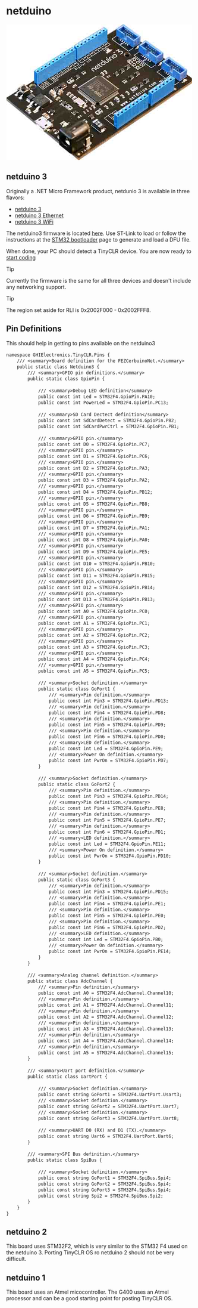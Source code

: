 # netduino
![netduino 3](images/netduino3.jpg) 
## netduino 3

Originally a .NET Micro Framework product, netdunio 3 is available in three flavors:

- [netduino 3](http://www.netduino.com/netduino3/specs.htm)
- [netduino 3 Ethernet](http://www.netduino.com/netduino3ethernet/specs.htm)
- [netduino 3 WiFi](http://www.netduino.com/netduino3wifi/specs.htm)


The netduino3 firmware is located [here](../downloads.md#netduino3). Use ST-Link to load or follow the instructions at the [STM32 bootloader](../../hardware/loaders/stm32_bootloader.md) page to generate and load a DFU file.

When done, your PC should detect a TinyCLR device. You are now ready to [start coding](../tutorials/intro.md)

> [!Tip]
> Currently the firmware is the same for all three devices and doesn't include any networking support.

> [!Tip]
>The region set aside for RLI is 0x2002F000 - 0x2002FFF8.

## Pin Definitions
This should help in getting to pins available on the netduino3

```
namespace GHIElectronics.TinyCLR.Pins {
    /// <summary>Board definition for the FEZCerbuinoNet.</summary>
    public static class Netduino3 {
        /// <summary>GPIO pin definitions.</summary>
        public static class GpioPin {

            /// <summary>Debug LED definition</summary>
            public const int Led = STM32F4.GpioPin.PA10;
            public const int PowerLed = STM32F4.GpioPin.PC13;

            /// <summary>SD Card Dectect definition</summary>
            public const int SdCardDetect = STM32F4.GpioPin.PB2;
            public const int SdCardPwrCtrl = STM32F4.GpioPin.PB1;

            /// <summary>GPIO pin.</summary>
            public const int D0 = STM32F4.GpioPin.PC7;
            /// <summary>GPIO pin.</summary>
            public const int D1 = STM32F4.GpioPin.PC6;
            /// <summary>GPIO pin.</summary>
            public const int D2 = STM32F4.GpioPin.PA3;
            /// <summary>GPIO pin.</summary>
            public const int D3 = STM32F4.GpioPin.PA2;
            /// <summary>GPIO pin.</summary>
            public const int D4 = STM32F4.GpioPin.PB12;
            /// <summary>GPIO pin.</summary>
            public const int D5 = STM32F4.GpioPin.PB8;
            /// <summary>GPIO pin.</summary>
            public const int D6 = STM32F4.GpioPin.PB9;
            /// <summary>GPIO pin.</summary>
            public const int D7 = STM32F4.GpioPin.PA1;
            /// <summary>GPIO pin.</summary>
            public const int D8 = STM32F4.GpioPin.PA0;
            /// <summary>GPIO pin.</summary>
            public const int D9 = STM32F4.GpioPin.PE5;
            /// <summary>GPIO pin.</summary>
            public const int D10 = STM32F4.GpioPin.PB10;
            /// <summary>GPIO pin.</summary>
            public const int D11 = STM32F4.GpioPin.PB15;
            /// <summary>GPIO pin.</summary>
            public const int D12 = STM32F4.GpioPin.PB14;
            /// <summary>GPIO pin.</summary>
            public const int D13 = STM32F4.GpioPin.PB13;
            /// <summary>GPIO pin.</summary>
            public const int A0 = STM32F4.GpioPin.PC0;
            /// <summary>GPIO pin.</summary>
            public const int A1 = STM32F4.GpioPin.PC1;
            /// <summary>GPIO pin.</summary>
            public const int A2 = STM32F4.GpioPin.PC2;
            /// <summary>GPIO pin.</summary>
            public const int A3 = STM32F4.GpioPin.PC3;
            /// <summary>GPIO pin.</summary>
            public const int A4 = STM32F4.GpioPin.PC4;
            /// <summary>GPIO pin.</summary>
            public const int A5 = STM32F4.GpioPin.PC5;

            /// <summary>Socket definition.</summary>
            public static class GoPort1 {
                /// <summary>Pin definition.</summary>
                public const int Pin3 = STM32F4.GpioPin.PD13;
                /// <summary>Pin definition.</summary>
                public const int Pin4 = STM32F4.GpioPin.PD8;
                /// <summary>Pin definition.</summary>
                public const int Pin5 = STM32F4.GpioPin.PD9;
                /// <summary>Pin definition.</summary>
                public const int Pin6 = STM32F4.GpioPin.PD0;
                /// <summary>LED definition.</summary>
                public const int Led = STM32F4.GpioPin.PE9;
                /// <summary>Power On definition.</summary>
                public const int PwrOn = STM32F4.GpioPin.PD7;
            }

            /// <summary>Socket definition.</summary>
            public static class GoPort2 {
                /// <summary>Pin definition.</summary>
                public const int Pin3 = STM32F4.GpioPin.PD14;
                /// <summary>Pin definition.</summary>
                public const int Pin4 = STM32F4.GpioPin.PE8;
                /// <summary>Pin definition.</summary>
                public const int Pin5 = STM32F4.GpioPin.PE7;
                /// <summary>Pin definition.</summary>
                public const int Pin6 = STM32F4.GpioPin.PD1;
                /// <summary>LED definition.</summary>
                public const int Led = STM32F4.GpioPin.PE11;
                /// <summary>Power On definition.</summary>
                public const int PwrOn = STM32F4.GpioPin.PD10;
            }

            /// <summary>Socket definition.</summary>
            public static class GoPort3 {
                /// <summary>Pin definition.</summary>
                public const int Pin3 = STM32F4.GpioPin.PD15;
                /// <summary>Pin definition.</summary>
                public const int Pin4 = STM32F4.GpioPin.PE1;
                /// <summary>Pin definition.</summary>
                public const int Pin5 = STM32F4.GpioPin.PE0;
                /// <summary>Pin definition.</summary>
                public const int Pin6 = STM32F4.GpioPin.PD2;
                /// <summary>LED definition.</summary>
                public const int Led = STM32F4.GpioPin.PB0;
                /// <summary>Power On definition.</summary>
                public const int PwrOn = STM32F4.GpioPin.PE14;
            }
        }

        /// <summary>Analog channel definition.</summary>
        public static class AdcChannel {
            /// <summary>Pin definition.</summary>
            public const int A0 = STM32F4.AdcChannel.Channel10;
            /// <summary>Pin definition.</summary>
            public const int A1 = STM32F4.AdcChannel.Channel11;
            /// <summary>Pin definition.</summary>
            public const int A2 = STM32F4.AdcChannel.Channel12;
            /// <summary>Pin definition.</summary>
            public const int A3 = STM32F4.AdcChannel.Channel13;
            /// <summary>Pin definition.</summary>
            public const int A4 = STM32F4.AdcChannel.Channel14;
            /// <summary>Pin definition.</summary>
            public const int A5 = STM32F4.AdcChannel.Channel15;
        }

        /// <summary>Uart port definition.</summary>
        public static class UartPort {

            /// <summary>Socket definition.</summary>
            public const string GoPort1 = STM32F4.UartPort.Usart3;
            /// <summary>Socket definition.</summary>
            public const string GoPort2 = STM32F4.UartPort.Uart7;
            /// <summary>Socket definition.</summary>
            public const string GoPort3 = STM32F4.UartPort.Uart8;

            /// <summary>UART D0 (RX) and D1 (TX).</summary>
            public const string Uart6 = STM32F4.UartPort.Uart6;
        }

        /// <summary>SPI Bus definition.</summary>
        public static class SpiBus {

            /// <summary>Socket definition.</summary>
            public const string GoPort1 = STM32F4.SpiBus.Spi4;
            public const string GoPort2 = STM32F4.SpiBus.Spi4;
            public const string GoPort3 = STM32F4.SpiBus.Spi4;
            public const string Spi2 = STM32F4.SpiBus.Spi2;
        }
    }
}
```
## netduino 2
This board uses STM32F2, which is very similar to the STM32 F4 used on the netduino 3. Porting TinyCLR OS ro netduino 2 should not be very difficult.

## netduino 1
This board uses an Atmel micocontroller. The G400 uses an Atmel processor and can be a good starting point for posting TinyCLR OS.